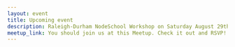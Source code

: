 ```yaml
---
layout: event
title: Upcoming event
description: Raleigh-Durham NodeSchool Workshop on Saturday August 29th, 2015 8:30 am to 12:30 pm at American Underground @ Main.
meetup_link: You should join us at this Meetup. Check it out and RSVP! http://meetu.ps/2LNdQB
---
```

